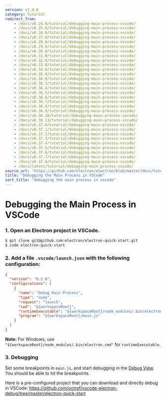 ```yaml
---
version: v1.4.6
category: Tutorial
redirect_from:
    - /docs/v0.24.0/tutorial/debugging-main-process-vscode/
    - /docs/v0.25.0/tutorial/debugging-main-process-vscode/
    - /docs/v0.26.0/tutorial/debugging-main-process-vscode/
    - /docs/v0.27.0/tutorial/debugging-main-process-vscode/
    - /docs/v0.28.0/tutorial/debugging-main-process-vscode/
    - /docs/v0.29.0/tutorial/debugging-main-process-vscode/
    - /docs/v0.30.0/tutorial/debugging-main-process-vscode/
    - /docs/v0.31.0/tutorial/debugging-main-process-vscode/
    - /docs/v0.32.0/tutorial/debugging-main-process-vscode/
    - /docs/v0.33.0/tutorial/debugging-main-process-vscode/
    - /docs/v0.34.0/tutorial/debugging-main-process-vscode/
    - /docs/v0.35.0/tutorial/debugging-main-process-vscode/
    - /docs/v0.36.0/tutorial/debugging-main-process-vscode/
    - /docs/v0.36.3/tutorial/debugging-main-process-vscode/
    - /docs/v0.36.4/tutorial/debugging-main-process-vscode/
    - /docs/v0.36.5/tutorial/debugging-main-process-vscode/
    - /docs/v0.36.6/tutorial/debugging-main-process-vscode/
    - /docs/v0.36.7/tutorial/debugging-main-process-vscode/
    - /docs/v0.36.8/tutorial/debugging-main-process-vscode/
    - /docs/v0.36.9/tutorial/debugging-main-process-vscode/
    - /docs/v0.36.10/tutorial/debugging-main-process-vscode/
    - /docs/v0.36.11/tutorial/debugging-main-process-vscode/
    - /docs/v0.37.0/tutorial/debugging-main-process-vscode/
    - /docs/v0.37.1/tutorial/debugging-main-process-vscode/
    - /docs/v0.37.2/tutorial/debugging-main-process-vscode/
    - /docs/v0.37.3/tutorial/debugging-main-process-vscode/
    - /docs/v0.37.4/tutorial/debugging-main-process-vscode/
    - /docs/v0.37.5/tutorial/debugging-main-process-vscode/
    - /docs/v0.37.6/tutorial/debugging-main-process-vscode/
    - /docs/v0.37.7/tutorial/debugging-main-process-vscode/
    - /docs/v0.37.8/tutorial/debugging-main-process-vscode/
    - /docs/latest/tutorial/debugging-main-process-vscode/
source_url: 'https://github.com/electron/electron/blob/master/docs/tutorial/debugging-main-process-vscode.md'
title: "Debugging the Main Process in VSCode"
sort_title: "debugging the main process in vscode"
---
```


# Debugging the Main Process in VSCode

### 1. Open an Electron project in VSCode.

```bash
$ git clone git@github.com:electron/electron-quick-start.git
$ code electron-quick-start
```

### 2. Add a file `.vscode/launch.json` with the following configuration:

```json
{
  "version": "0.2.0",
  "configurations": [
    {
      "name": "Debug Main Process",
      "type": "node",
      "request": "launch",
      "cwd": "${workspaceRoot}",
      "runtimeExecutable": "${workspaceRoot}/node_modules/.bin/electron",
      "program": "${workspaceRoot}/main.js"
    }
  ]
}
```

**Note:** For Windows, use `"${workspaceRoot}/node_modules/.bin/electron.cmd"` for `runtimeExecutable`.

### 3. Debugging

Set some breakpoints in `main.js`, and start debugging in the [Debug View](https://code.visualstudio.com/docs/editor/debugging). You should be able to hit the breakpoints.

Here is a pre-configured project that you can download and directly debug in VSCode: https://github.com/octref/vscode-electron-debug/tree/master/electron-quick-start
